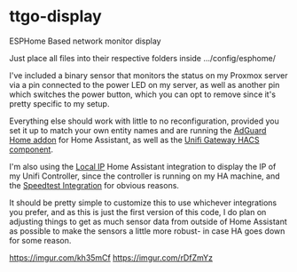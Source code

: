 # ttgo-display
ESPHome Based network monitor display

Just place all files into their respective folders inside .../config/esphome/

I've included a binary sensor that monitors the status on my Proxmox server via a pin connected to the power LED on my server, as well as another pin which switches the power button, which you can opt to remove since it's pretty specific to my setup.

Everything else should work with little to no reconfiguration, provided you set it up to match your own entity names and are running the [AdGuard Home addon](https://www.home-assistant.io/integrations/adguard/) for Home Assistant, as well as the [Unifi Gateway HACS component](https://github.com/custom-components/sensor.unifigateway).

I'm also using the [Local IP](https://www.home-assistant.io/integrations/local_ip/) Home Assistant integration to display the IP of my Unifi Controller, since the controller is running on my HA machine, and the [Speedtest Integration](https://www.home-assistant.io/integrations/speedtestdotnet/) for obvious reasons.

It should be pretty simple to customize this to use whichever integrations you prefer, and as this is just the first version of this code, I do plan on adjusting things to get as much sensor data from outside of Home Assistant as possible to make the sensors a little more robust- in case HA goes down for some reason.

https://imgur.com/kh35mCf
https://imgur.com/rDfZmYz
